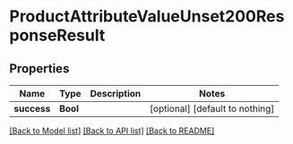 # ProductAttributeValueUnset200ResponseResult


## Properties
Name | Type | Description | Notes
------------ | ------------- | ------------- | -------------
**success** | **Bool** |  | [optional] [default to nothing]


[[Back to Model list]](../README.md#models) [[Back to API list]](../README.md#api-endpoints) [[Back to README]](../README.md)


